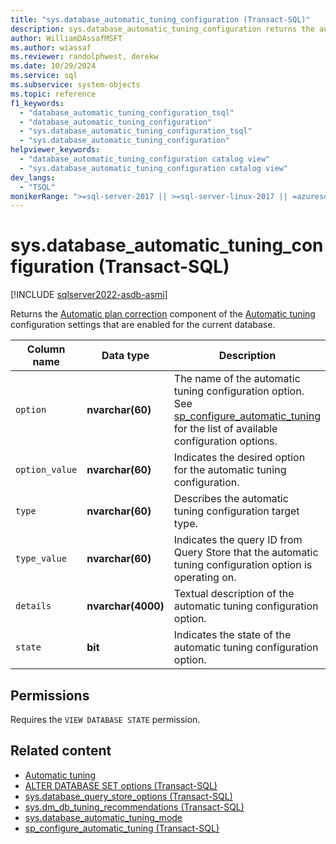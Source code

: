 ```yaml
---
title: "sys.database_automatic_tuning_configuration (Transact-SQL)"
description: sys.database_automatic_tuning_configuration returns the automatic tuning configuration settings that are enabled for the current database.
author: WilliamDAssafMSFT
ms.author: wiassaf
ms.reviewer: randolphwest, derekw
ms.date: 10/29/2024
ms.service: sql
ms.subservice: system-objects
ms.topic: reference
f1_keywords:
  - "database_automatic_tuning_configuration_tsql"
  - "database_automatic_tuning_configuration"
  - "sys.database_automatic_tuning_configuration_tsql"
  - "sys.database_automatic_tuning_configuration"
helpviewer_keywords:
  - "database_automatic_tuning_configuration catalog view"
  - "sys.database_automatic_tuning_configuration catalog view"
dev_langs:
  - "TSQL"
monikerRange: ">=sql-server-2017 || >=sql-server-linux-2017 || =azuresqldb-mi-current || =azuresqldb-current ||=fabric"
---
```

# sys.database_automatic_tuning_configuration (Transact-SQL)

[!INCLUDE [sqlserver2022-asdb-asmi](../../includes/applies-to-version/sqlserver2022-asdb-asmi-fabricsqldb.md)]

Returns the [Automatic plan correction](../automatic-tuning/automatic-tuning.md#automatic-plan-correction) component of the [Automatic tuning](../automatic-tuning/automatic-tuning.md) configuration settings that are enabled for the current database.

| Column name | Data type | Description |
| --- | --- | --- |
| `option` | **nvarchar(60)** | The name of the automatic tuning configuration option. See [sp_configure_automatic_tuning](../system-stored-procedures/sp-configure-automatic-tuning-transact-sql.md) for the list of available configuration options. |
| `option_value` | **nvarchar(60)** | Indicates the desired option for the automatic tuning configuration. |
| `type` | **nvarchar(60)** | Describes the automatic tuning configuration target type. |
| `type_value` | **nvarchar(60)** | Indicates the query ID from Query Store that the automatic tuning configuration option is operating on. |
| `details` | **nvarchar(4000)** | Textual description of the automatic tuning configuration option. |
| `state` | **bit** | Indicates the state of the automatic tuning configuration option. |

## Permissions

Requires the `VIEW DATABASE STATE` permission.

## Related content

- [Automatic tuning](../automatic-tuning/automatic-tuning.md)
- [ALTER DATABASE SET options (Transact-SQL)](../../t-sql/statements/alter-database-transact-sql-set-options.md)
- [sys.database_query_store_options (Transact-SQL)](sys-database-query-store-options-transact-sql.md)
- [sys.dm_db_tuning_recommendations (Transact-SQL)](../system-dynamic-management-views/sys-dm-db-tuning-recommendations-transact-sql.md)
- [sys.database_automatic_tuning_mode](sys-database-automatic-tuning-mode-transact-sql.md)
- [sp_configure_automatic_tuning (Transact-SQL)](../system-stored-procedures/sp-configure-automatic-tuning-transact-sql.md)
